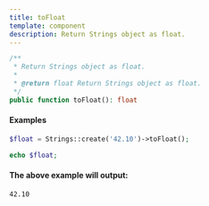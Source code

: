 ```yaml
---
title: toFloat
template: component
description: Return Strings object as float.
---
```


```php
/**
 * Return Strings object as float.
 *
 * @return float Return Strings object as float.
 */
public function toFloat(): float
```

#### Examples

```php
$float = Strings::create('42.10')->toFloat();

echo $float;
```

#### The above example will output:

```text
42.10
```
